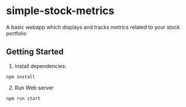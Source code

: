 # simple-stock-metrics
A basic webapp which displays and tracks metrics related to your stock portfolio

## Getting Started
1.  Install dependencies:
```
npm install
```
2.  Run Web server
```
npm run start
```
